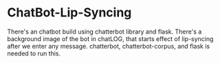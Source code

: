 # ChatBot-Lip-Syncing

There's an chatbot build using chatterbot library and flask. 
There's a background image of the bot in chatLOG, that starts effect of lip-syncing after we enter any message. 
chatterbot, chatterbot-corpus, and flask is needed to run this. 
